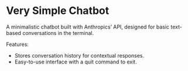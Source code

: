 # Very Simple Chatbot

A minimalistic chatbot built with Anthropics’ API, designed for basic text-based conversations in the terminal.

Features:
- Stores conversation history for contextual responses.
- Easy-to-use interface with a quit command to exit.